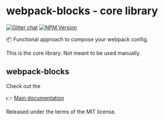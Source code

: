 # webpack-blocks - core library

[![Gitter chat](https://badges.gitter.im/webpack-blocks.svg)](https://gitter.im/webpack-blocks)
[![NPM Version](https://img.shields.io/npm/v/@webpack-blocks/core.svg)](https://www.npmjs.com/package/@webpack-blocks/core)

📦 Functional approach to compose your webpack config.

This is the core library. Not meant to be used manually.

## webpack-blocks

Check out the

👉 [Main documentation](https://github.com/andywer/webpack-blocks)

Released under the terms of the MIT license.
